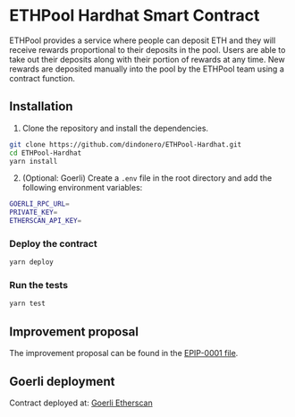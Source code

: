 # ETHPool Hardhat Smart Contract

ETHPool provides a service where people can deposit ETH and they will receive rewards proportional to their deposits in the pool.
Users are able to take out their deposits along with their portion of rewards at any time.
New rewards are deposited manually into the pool by the ETHPool team using a contract function.


## Installation

1. Clone the repository and install the dependencies.
```bash
git clone https://github.com/dindonero/ETHPool-Hardhat.git
cd ETHPool-Hardhat
yarn install
```
2. (Optional: Goerli) Create a `.env` file in the root directory and add the following environment variables:
```bash
GOERLI_RPC_URL=
PRIVATE_KEY=
ETHERSCAN_API_KEY=
```

### Deploy the contract

```bash
yarn deploy
```

### Run the tests
```bash
yarn test
```

## Improvement proposal

The improvement proposal can be found in the [EPIP-0001 file](EPIP-0001.md).

## Goerli deployment

Contract deployed at: [Goerli Etherscan](https://goerli.etherscan.io/address/0x1f237f7540f1f9f5ec11526becec3ba4504e5f16)